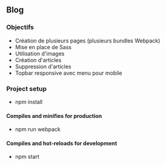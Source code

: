 ## Blog

### Objectifs

- Création de plusieurs pages (plusieurs bundles Webpack)
- Mise en place de Sass
- Utilisation d'images
- Création d'articles
- Suppression d'articles
- Topbar responsive avec menu pour mobile

### Project setup

- npm install

#### Compiles and minifies for production

- npm run webpack

#### Compiles and hot-reloads for development

- npm start
